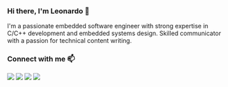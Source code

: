### Hi there, I'm Leonardo 👋

I'm a passionate embedded software engineer with strong expertise in C/C++ development and embedded systems design. 
Skilled communicator with a passion for technical content writing.

### Connect with me 📫

[<img src="https://img.shields.io/badge/medium-%2312100E.svg?&style=for-the-badge&logo=medium&logoColor=white&color=black" />](https://leonardocavagnis.medium.com)
[<img src="https://img.shields.io/badge/linkedin-%2312100E.svg?&style=for-the-badge&logo=linkedin&logoColor=white&color=black" />](https://www.linkedin.com/in/leonardocavagnis/)
[<img src="https://img.shields.io/badge/twitter-%231DA1F2.svg?&style=for-the-badge&logo=twitter&logoColor=white&color=black" />](https://twitter.com/leocavagnis) 
[<img src="https://img.shields.io/badge/hackster-%2312100E.svg?&style=for-the-badge&logo=hackster&logoColor=white&color=black" />](https://www.hackster.io/leonardocavagnis)

<!--
**leonardocavagnis/leonardocavagnis** is a ✨ _special_ ✨ repository because its `README.md` (this file) appears on your GitHub profile.

Here are some ideas to get you started:

- 🔭 I’m currently working on ...
- 🌱 I’m currently learning ...
- 👯 I’m looking to collaborate on ...
- 🤔 I’m looking for help with ...
- 💬 Ask me about ...
- 📫 How to reach me: ...
- 😄 Pronouns: ...
- ⚡ Fun fact: ...
-->
